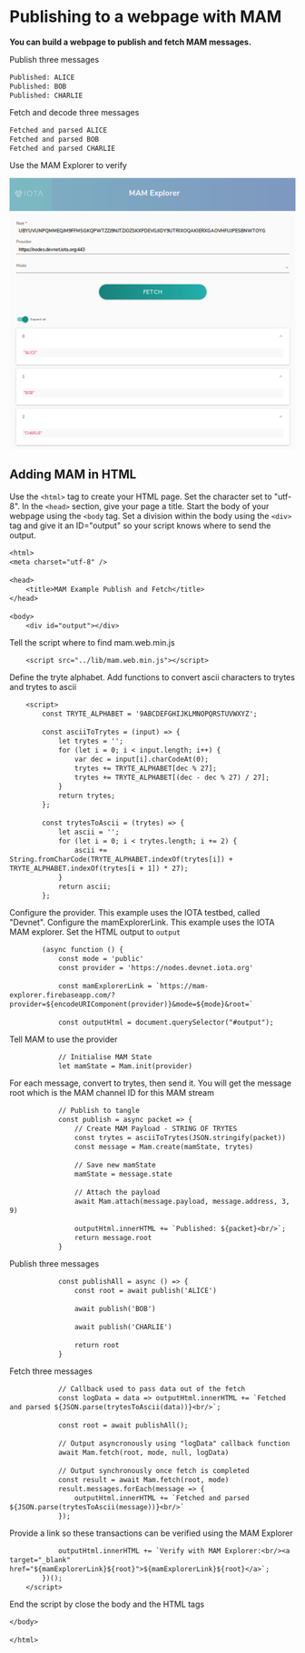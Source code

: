 # Publishing to a webpage with MAM

**You can build a webpage to publish and fetch MAM messages.**  

Publish three messages

```
Published: ALICE
Published: BOB
Published: CHARLIE
```

Fetch and decode three messages

```
Fetched and parsed ALICE
Fetched and parsed BOB
Fetched and parsed CHARLIE
```

Use the MAM Explorer to verify


![screen capture showing these three MAM messages](images/webMAM.png)

## Adding MAM in HTML

Use the ```<html>``` tag to create your HTML page.  Set the character set to "utf-8".  In the ```<head>``` section, give your page a title.  Start the body of your webpage using the ```<body``` tag.  Set a division within the body using the ```<div>``` tag and give it an ID="output" so your script knows where to send the output.

```
<html>
<meta charset="utf-8" />

<head>
    <title>MAM Example Publish and Fetch</title>
</head>

<body>
    <div id="output"></div>
```

Tell the script where to find mam.web.min.js

```
    <script src="../lib/mam.web.min.js"></script>
```

Define the tryte alphabet.  Add functions to convert ascii characters to trytes and trytes to ascii

```
    <script>
        const TRYTE_ALPHABET = '9ABCDEFGHIJKLMNOPQRSTUVWXYZ';

        const asciiToTrytes = (input) => {
            let trytes = '';
            for (let i = 0; i < input.length; i++) {
                var dec = input[i].charCodeAt(0);
                trytes += TRYTE_ALPHABET[dec % 27];
                trytes += TRYTE_ALPHABET[(dec - dec % 27) / 27];
            }
            return trytes;
        };

        const trytesToAscii = (trytes) => {
            let ascii = '';
            for (let i = 0; i < trytes.length; i += 2) {
                ascii += String.fromCharCode(TRYTE_ALPHABET.indexOf(trytes[i]) + TRYTE_ALPHABET.indexOf(trytes[i + 1]) * 27);
            }
            return ascii;
        };
```
Configure the provider.  This example uses the IOTA testbed, called "Devnet".  Configure the mamExplorerLink.  This example uses the IOTA MAM explorer.  Set the HTML output to ```output```

```
        (async function () {
            const mode = 'public'
            const provider = 'https://nodes.devnet.iota.org'

            const mamExplorerLink = `https://mam-explorer.firebaseapp.com/?provider=${encodeURIComponent(provider)}&mode=${mode}&root=`

            const outputHtml = document.querySelector("#output");

```
Tell MAM to use the provider

```
            // Initialise MAM State
            let mamState = Mam.init(provider)
```
For each message, convert to trytes, then send it.  You will get the message root which is the MAM channel ID for this MAM stream

```
            // Publish to tangle
            const publish = async packet => {
                // Create MAM Payload - STRING OF TRYTES
                const trytes = asciiToTrytes(JSON.stringify(packet))
                const message = Mam.create(mamState, trytes)

                // Save new mamState
                mamState = message.state

                // Attach the payload
                await Mam.attach(message.payload, message.address, 3, 9)

                outputHtml.innerHTML += `Published: ${packet}<br/>`;
                return message.root
            }
```
Publish three messages
```
            const publishAll = async () => {
                const root = await publish('ALICE')

                await publish('BOB')

                await publish('CHARLIE')

                return root
            }

```
Fetch three messages
```
            // Callback used to pass data out of the fetch
            const logData = data => outputHtml.innerHTML += `Fetched and parsed ${JSON.parse(trytesToAscii(data))}<br/>`;

            const root = await publishAll();

            // Output asyncronously using "logData" callback function
            await Mam.fetch(root, mode, null, logData)

            // Output synchronously once fetch is completed
            const result = await Mam.fetch(root, mode)
            result.messages.forEach(message => {
                outputHtml.innerHTML += `Fetched and parsed ${JSON.parse(trytesToAscii(message))}<br/>`
            });

```
Provide a link so these transactions can be verified using the MAM Explorer
```
            outputHtml.innerHTML += `Verify with MAM Explorer:<br/><a target="_blank" href="${mamExplorerLink}${root}">${mamExplorerLink}${root}</a>`;
        })();
    </script>

```
End the script by close the body and the HTML tags

```
</body>

</html>
```
